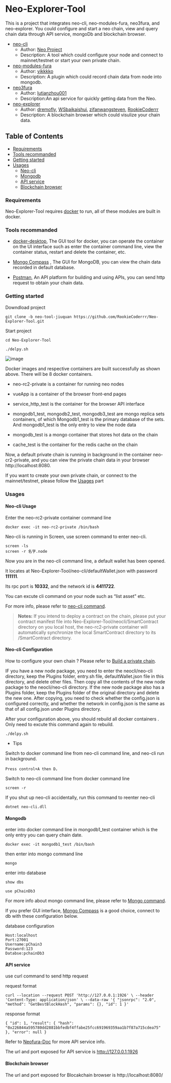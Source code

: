 # Neo-Explorer-Tool
This is a project that integrates neo-cli, neo-modules-fura, neo3fura, and neo-explorer. You could configure and start a neo chain, view and query chain data through API service, mongoDb and blockchain browser.
* [neo-cli](https://github.com/neo-project/neo-node)
  * Author: [Neo Project](https://github.com/neo-project)
  * Description: A tool which could configure your node and connect to mainnet/testnet or start your own private chain.
* [neo-modules-fura](https://github.com/neo-ngd/neo-modules-fura)
  *  Author: [vikkkko](https://github.com/vikkkko)
  *  Description: A plugin which could record chain data from node into mongodb. 
* [neo3fura](https://github.com/lutianzhou001/neo3fura)
  *  Author: [lutianzhou001](https://github.com/lutianzhou001)
  *  Description:An api service for quickly getting data from the Neo.
* [neo-explorer](https://github.com/RookieCoderrr/Neo-Explorer-UI)
  * Author: [dremofly](https://github.com/dremofly), [WSbaikaishui](https://github.com/WSbaikaishui), [zifanwangsteven](https://github.com/zifanwangsteven), [RookieCoderrr](https://github.com/RookieCoderrr)
  * Description: A blockchain browser which could visulize your chain data.

## Table of Contents

* [Requirements](#Requirements)
* [Tools recommanded](#tools-recommanded)
* [Getting started](#getting-started)
* [Usages](#Usages)
  * [Neo-cli](#Neo-cli-usage)
  * [Mongodb ](#Mongodb)
  * [API service ](#aPI-service )
  * [Blockchain browser](#blockchain-browser)

### Requirements
Neo-Explorer-Tool requires [docker](https://www.docker.com/products/docker-desktop) to run, all of these modules are built in docker.

### Tools recommanded
* [docker-desktop](https://www.docker.com/products/docker-desktop),
The GUI tool for docker, you can operate the container on the UI interface such as enter the container command line, view the container status, restart and delete the container, etc.

* [Mongo Compass](https://www.mongodb.com/products/compass) ,
The GUI for MongoDB, you can view the chain data recorded in default database.

* [Postman](https://www.postman.com/),
An API platform for building and using APIs, you can send http request to obtain your chain data.

### Getting started
Downdload project
```
git clone -b neo-tool-jiuquan https://github.com/RookieCoderrr/Neo-Explorer-Tool.git
```
Start project 
```
cd Neo-Explorer-Tool
```
```
./delpy.sh 
```

![image](https://user-images.githubusercontent.com/86407596/132462791-0e4de6fe-78fc-4883-baca-2abc5341fd0d.png)

Docker images and respective containers are built successfully as shown above. There will be 8 docker containers.

* neo-rc2-private is a container for running neo nodes

* vueApp is a container of the browser front-end pages

* service_http_test is the container for the browser API interface

* mongodb1_test, mongodb2_test, mongodb3_test are mongo replica sets containers, of which Mongodb1_test is the primary database of the sets. And mongodb1_test is the only entry to view the node data

* mongodb_test is a mongo container that stores hot data on the chain

* cache_test is the container for the redis cache on the chain

Now, a default private chain is running in background in the container neo-cr2-private, and you can view the private chain data in your browser http://localhost:8080. 

If you want to create your own private chain, or connect to the mainnet/testnet, please follow the [Usages](#Usages) part

### Usages

#### Neo-cli Usage

Enter the neo-rc2-private container command line 
```
docker exec -it neo-rc2-private /bin/bash
```
Neo-cli is running in Screen, use screen command to enter neo-cli.
```
screen -ls
screen -r 名字.node
```
Now you are in the neo-cli command line, a default wallet has been opened.

It locates at Neo-Explorer-Tool/neo-cli/defaultWallet.json with password **111111**. 

Its rpc port is **10332**, and the network id is **4411722**. 

You can excute cli command on your node such as “list asset" etc. 

For more info, please refer to [neo-cli command](https://docs.neo.org/docs/en-us/node/cli/cli.html).

> **Notes:**
>If you intend to deploy a contract on the chain, please put your contract manifest file into Neo-Explorer-Tool/neocli/SmartContract directory on you local host,
the neo-rc2-private container will automatically synchronize the local SmartContract directory to its /SmartContract directory. 


#### Neo-cli Configuration

How to configure your own chain ?  Please refer to [Build a private chain](https://docs.neo.org/docs/en-us/develop/network/private-chain/solo.html).

IF you have a new node package, you need to enter the neocli/neo-cli directory, keep the Plugins folder, entry.sh file, defaultWallet.json file in this directory, and delete other files. Then copy all the contents of the new node package to the neocli/neo-cli directory. If the new node package also has a Plugins folder, keep the Plugins folder of the original directory and delete the new one. After copying, you need to check whether the config.json is configured correctly, and whether the network in config.json is the same as that of all config.json under Plugins directory. 

After your configuration above, you should rebuild all docker containers . Only need to excute this command again to rebuild.
```
./delpy.sh 
```

* Tips

Switch to docker command line from neo-cli command line, and neo-cli run in background.
```
Press control+A then D，
```
Switch to neo-cli command line from docker command line
```
screen -r
```
If you shut up neo-cli accidentally, run this command to reenter neo-cli 
```
dotnet neo-cli.dll
```


#### Mongodb 

enter into docker command line in mongodb1_test container which is the only entry you can query chain date.

```
docker exec -it mongodb1_test /bin/bash
```

then enter into mongo command line

```
mongo
```

enter into database 
```
show dbs
```
```
use pChainDb3
```

For more info about mongo command line, please refer to  [Mongo command](https://docs.mongodb.com/manual/tutorial/getting-started/).

If you prefer GUI interface, [Mongo Compass](https://www.mongodb.com/products/compass) is a good choice, connect to db with these configuration below.

database configuration
```
Host:localhost
Port:27001
Username:pChain3
Password:123
Databse:pchainDb3
```


#### API service

use curl command to send http request

request format
```
curl --location --request POST 'http://127.0.0.1:1926' \ --header 'Content-Type: application/json' \ --data-raw '{ "jsonrpc": "2.0", "method": "GetBestBlockHash", "params": {}, "id": 1 }'
```

response format
```
{ "id": 1, "result": { "hash": "0x226844a595780dd2881bbfedbf4ffabe25fcc691969359aa1b7f87a715cdea75" }, "error": null }
```

Refer to [Neofura-Doc]([https://neo3phora-doc.readthedocs.io/en/latest/docs/APIs/index.html](https://neo-ngd.github.io/neo3fura/#/)) for more API service info.

The url and port exposed for API service is http://127.0.0.1:1926

#### Blockchain browser

The url and port exposed for Blocakchain browser is http://localhost:8080/

